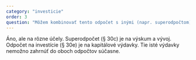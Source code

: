 ```yaml
---
category: "investicie"
order: 3
question: "Môžem kombinovať tento odpočet s inými (napr. superodpočtom)?"
---
```


Áno, ale na rôzne účely. Superodpočet (§ 30c) je na výskum a vývoj. Odpočet na investície (§ 30e) je na kapitálové výdavky. Tie isté výdavky nemožno zahrnúť do oboch odpočtov súčasne.
